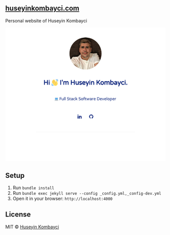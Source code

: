 ## [huseyinkombayci.com](https://huseyinkombayci.com)

Personal website of Huseyin Kombayci

<a href="https://huseyinkombayci.com">
	<img src="screenshot.jpg" width="600">
</a>


## Setup

1. Run `bundle install`
2. Run `bundle exec jekyll serve --config _config.yml,_config-dev.yml`
3. Open it in your browser: `http://localhost:4000`


## License

MIT © [Huseyin Kombayci](https://huseyinkombayci.com)